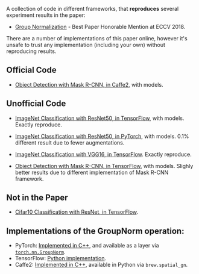 
A collection of code in different frameworks, that __reproduces__ several experiment results in the paper:

+ [Group Normalization](https://arxiv.org/abs/1803.08494) - Best Paper Honorable Mention at ECCV 2018.

There are a number of implementations of this paper online, however it's unsafe
to trust any implementation (including your own) without reproducing results.

## Official Code

+ [Object Detection with Mask R-CNN, in Caffe2](https://github.com/facebookresearch/Detectron/tree/master/projects/GN), with models.

## Unofficial Code

+ [ImageNet Classification with ResNet50, in TensorFlow](ImageNet-ResNet-TensorFlow/), with models. Exactly reproduce.

+ [ImageNet Classification with ResNet50, in PyTorch](ImageNet-ResNet-PyTorch/), with models.
  0.1% different result due to fewer augmentations.

+ [ImageNet Classification with VGG16, in TensorFlow](https://github.com/tensorpack/tensorpack/tree/master/examples/ImageNetModels#vgg16).
  Exactly reproduce.

+ [Object Detection with Mask R-CNN, in TensorFlow](https://github.com/tensorpack/tensorpack/tree/master/examples/FasterRCNN), with models.
  Slighly better results due to different implementation of Mask R-CNN framework.

## Not in the Paper

+ [Cifar10 Classification with ResNet, in TensorFlow](Cifar10-ResNet-TensorFlow/).


## Implementations of the GroupNorm operation:

+ PyTorch: [Implemented in C++](https://github.com/pytorch/pytorch/blob/master/aten/src/ATen/native/Normalization.cpp),
  and available as a layer via [`torch.nn.GroupNorm`](https://pytorch.org/docs/stable/nn.html#torch.nn.GroupNorm).
+ TensorFlow: [Python implementation](ImageNet-ResNet-TensorFlow/resnet_model.py).
+ Caffe2: [Implemented in C++](https://github.com/pytorch/pytorch/blob/master/caffe2/operators/group_norm_op.h),
	available in Python via `brew.spatial_gn`.
